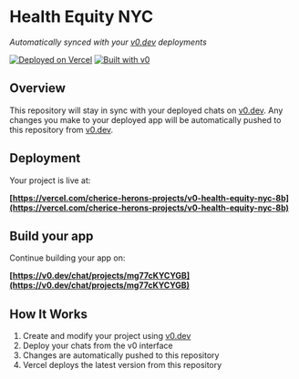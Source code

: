 # Health Equity NYC

*Automatically synced with your [v0.dev](https://v0.dev) deployments*

[![Deployed on Vercel](https://img.shields.io/badge/Deployed%20on-Vercel-black?style=for-the-badge&logo=vercel)](https://vercel.com/cherice-herons-projects/v0-health-equity-nyc-8b)
[![Built with v0](https://img.shields.io/badge/Built%20with-v0.dev-black?style=for-the-badge)](https://v0.dev/chat/projects/mg77cKYCYGB)

## Overview

This repository will stay in sync with your deployed chats on [v0.dev](https://v0.dev).
Any changes you make to your deployed app will be automatically pushed to this repository from [v0.dev](https://v0.dev).

## Deployment

Your project is live at:

**[https://vercel.com/cherice-herons-projects/v0-health-equity-nyc-8b](https://vercel.com/cherice-herons-projects/v0-health-equity-nyc-8b)**

## Build your app

Continue building your app on:

**[https://v0.dev/chat/projects/mg77cKYCYGB](https://v0.dev/chat/projects/mg77cKYCYGB)**

## How It Works

1. Create and modify your project using [v0.dev](https://v0.dev)
2. Deploy your chats from the v0 interface
3. Changes are automatically pushed to this repository
4. Vercel deploys the latest version from this repository